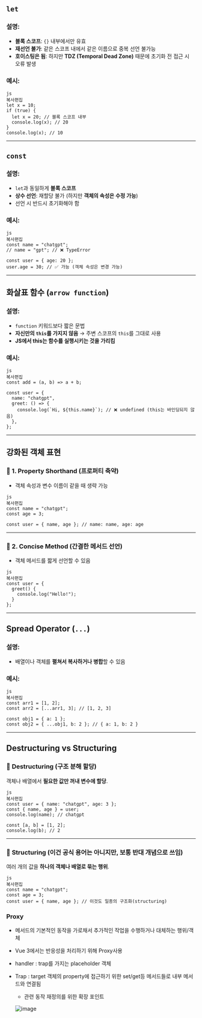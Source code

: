 ## `let`

### 설명:

- **블록 스코프**: `{}` 내부에서만 유효
- **재선언 불가**: 같은 스코프 내에서 같은 이름으로 중복 선언 불가능
- **호이스팅은 됨**: 하지만 **TDZ (Temporal Dead Zone)** 때문에 초기화 전 접근 시 오류 발생

### 예시:

```
js
복사편집
let x = 10;
if (true) {
  let x = 20; // 블록 스코프 내부
  console.log(x); // 20
}
console.log(x); // 10

```

---

## `const`

### 설명:

- `let`과 동일하게 **블록 스코프**
- **상수 선언**: 재할당 불가 (하지만 **객체의 속성은 수정 가능**)
- 선언 시 반드시 초기화해야 함

### 예시:

```
js
복사편집
const name = "chatgpt";
// name = "gpt"; // ❌ TypeError

const user = { age: 20 };
user.age = 30; // ✅ 가능 (객체 속성은 변경 가능)

```

---

## 화살표 함수 (`arrow function`)

### 설명:

- `function` 키워드보다 짧은 문법
- **자신만의 `this`를 가지지 않음** → 주변 스코프의 `this`를 그대로 사용
- **JS에서 this는 함수를 실행시키는 것을 가리킴**

### 예시:

```
js
복사편집
const add = (a, b) => a + b;

const user = {
  name: "chatgpt",
  greet: () => {
    console.log(`Hi, ${this.name}`); // ❌ undefined (this는 바인딩되지 않음)
  },
};

```

---

## 강화된 객체 표현

### 🔸 1. **Property Shorthand (프로퍼티 축약)**

- 객체 속성과 변수 이름이 같을 때 생략 가능

```
js
복사편집
const name = "chatgpt";
const age = 3;

const user = { name, age }; // name: name, age: age

```

---

### 🔸 2. **Concise Method (간결한 메서드 선언)**

- 객체 메서드를 짧게 선언할 수 있음

```
js
복사편집
const user = {
  greet() {
    console.log("Hello!");
  }
};

```

---

## Spread Operator (`...`)

### 설명:

- 배열이나 객체를 **펼쳐서 복사하거나 병합**할 수 있음

### 예시:

```
js
복사편집
const arr1 = [1, 2];
const arr2 = [...arr1, 3]; // [1, 2, 3]

const obj1 = { a: 1 };
const obj2 = { ...obj1, b: 2 }; // { a: 1, b: 2 }

```

---

## Destructuring vs Structuring

### 🔸 **Destructuring (구조 분해 할당)**

객체나 배열에서 **필요한 값만 꺼내 변수에 할당**.

```
js
복사편집
const user = { name: "chatgpt", age: 3 };
const { name, age } = user;
console.log(name); // chatgpt

const [a, b] = [1, 2];
console.log(b); // 2

```

---

### 🔸 **Structuring** (이건 공식 용어는 아니지만, 보통 반대 개념으로 쓰임)

여러 개의 값을 **하나의 객체나 배열로 묶는 행위**.

```
js
복사편집
const name = "chatgpt";
const age = 3;
const user = { name, age }; // 이것도 일종의 구조화(structuring)

```

### Proxy

- 메서드의 기본적인 동작을 가로채서 추가적인 작업을 수행하거나 대체하는 행위/객체
- Vue 3에서는 반응성을 처리하기 위해 Proxy사용
- handler : trap를 가지는 placeholder 객체
- Trap : target 객체의 property에 접근하기 위한 set/get등 메서드들로 내부 메서드와 연결됨
    - 관련 동작 재정의를 위한 확장 포인트
    
    ![image](https://github.com/user-attachments/assets/c3935328-5712-4404-ba51-f62c7cde7bc9)

